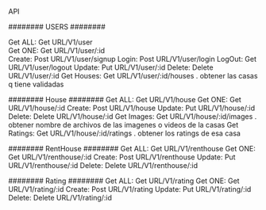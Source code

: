 API

######## USERS ########

Get ALL:  Get URL/V1/user  
Get ONE:  Get URL/V1/user/:id  
Create: Post URL/V1/user/signup
Login: Post URL/V1/user/login
LogOut: Get URL/V1/user/logout
Update: Put URL/V1/user/:id
Delete: Delete URL/V1/user/:id
Get Houses: Get URL/V1/user/:id/houses . obtener las casas q tiene validadas

######## House ########
Get ALL:  Get URL/V1/house
Get ONE:  Get URL/V1/house/:id
Create: Post URL/V1/house
Update: Put URL/V1/house/:id
Delete: Delete URL/V1/house/:id
Get Images: Get URL/V1/house/:id/images . obtener nombre de archivos de  las imagenes o videos de la casas
Get Ratings: Get URL/V1/house/:id/ratings . obtener los ratings de esa casa

######## RentHouse ########
Get ALL:  Get URL/V1/renthouse
Get ONE:  Get URL/V1/renthouse/:id
Create: Post URL/V1/renthouse
Update: Put URL/V1/renthouse/:id
Delete: Delete URL/V1/renthouse/:id

######## Rating ########
Get ALL:  Get URL/V1/rating
Get ONE:  Get URL/V1/rating/:id
Create: Post URL/V1/rating
Update: Put URL/V1/rating/:id
Delete: Delete URL/V1/rating/:id

